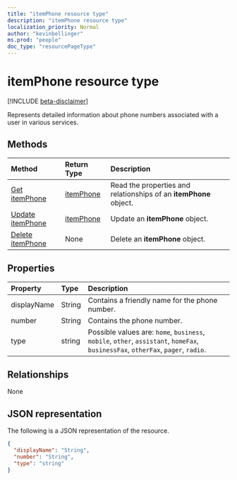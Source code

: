 ```yaml
---
title: "itemPhone resource type"
description: "itemPhone resource type"
localization_priority: Normal
author: "kevinbellinger"
ms.prod: "people"
doc_type: "resourcePageType"
---
```


# itemPhone resource type

[!INCLUDE [beta-disclaimer](../../includes/beta-disclaimer.md)]

Represents detailed information about phone numbers associated with a user in various services.

## Methods

| Method                                     | Return Type               | Description                                            |
|:-------------------------------------------|:--------------------------|:-------------------------------------------------------|
| [Get itemPhone](../api/itemphone-get.md)   | [itemPhone](itemphone.md) | Read the properties and relationships of an **itemPhone** object. |
| [Update itemPhone](../api/itemphone-update.md)       | [itemPhone](itemphone.md) | Update an **itemPhone** object.                               |
| [Delete itemPhone](../api/itemphone-delete.md)       | None                      | Delete an **itemPhone** object.                               |

## Properties

| Property     | Type        | Description                                                                                                                     |
|:-------------|:------------|:--------------------------------------------------------------------------------------------------------------------------------|
|displayName   |String       | Contains a friendly name for the phone number.                                                                                  |
|number        |String       | Contains the phone number.                                                                                                       |
|type          |string       | Possible values are: `home`, `business`, `mobile`, `other`, `assistant`, `homeFax`, `businessFax`, `otherFax`, `pager`, `radio`.|

## Relationships

None

## JSON representation

The following is a JSON representation of the resource.

<!-- {
  "blockType": "resource",
  "optionalProperties": [

  ],
  "@odata.type": "microsoft.graph.itemPhone",
  "baseType": ""
}-->

```json
{
  "displayName": "String",
  "number": "String",
  "type": "string"
}
```

<!-- uuid: 16cd6b66-4b1a-43a1-adaf-3a886856ed98
2019-02-04 14:57:30 UTC -->
<!-- {
  "type": "#page.annotation",
  "description": "itemPhone resource",
  "keywords": "",
  "section": "documentation",
  "tocPath": ""
}-->
